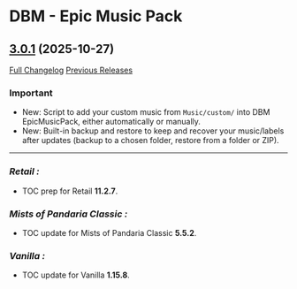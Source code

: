 # DBM - Epic Music Pack

## [3.0.1](https://github.com/ZelionGG/DBM-EpicMusicPack/tree/v3.0.1) (2025-10-27)

[Full Changelog](https://github.com/ZelionGG/DBM-EpicMusicPack/compare/v3.0...v3.0.1) [Previous Releases](https://github.com/ZelionGG/DBM-EpicMusicPack/releases)

### Important

- New: Script to add your custom music from `Music/custom/` into DBM EpicMusicPack, either automatically or manually.
- New: Built-in backup and restore to keep and recover your music/labels after updates (backup to a chosen folder, restore from a folder or ZIP).

---

### _Retail :_

- TOC prep for Retail **11.2.7**.

### _Mists of Pandaria Classic :_

- TOC update for Mists of Pandaria Classic **5.5.2**.

### _Vanilla :_

- TOC update for Vanilla **1.15.8**.

